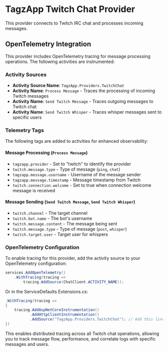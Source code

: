 # TagzApp Twitch Chat Provider

This provider connects to Twitch IRC chat and processes incoming messages.

## OpenTelemetry Integration

This provider includes OpenTelemetry tracing for message processing operations. The following activities are instrumented:

### Activity Sources

- **Activity Source Name**: `TagzApp.Providers.TwitchChat`
- **Activity Name**: `Process Message` - Traces the processing of incoming Twitch messages
- **Activity Name**: `Send Twitch Message` - Traces outgoing messages to Twitch chat
- **Activity Name**: `Send Twitch Whisper` - Traces whisper messages sent to specific users

### Telemetry Tags

The following tags are added to activities for enhanced observability:

#### Message Processing (`Process Message`)
- `tagzapp.provider` - Set to "twitch" to identify the provider
- `twitch.message.type` - Type of message (`ping`, `chat`)
- `tagzapp.message.username` - Username of the message sender
- `tagzapp.message.timestamp` - Message timestamp from Twitch
- `twitch.connection.welcome` - Set to true when connection welcome message is received

#### Message Sending (`Send Twitch Message`, `Send Twitch Whisper`)
- `twitch.channel` - The target channel
- `twitch.bot.name` - The bot's username
- `twitch.message.content` - The message being sent
- `twitch.message.type` - Type of message (`post`, `whisper`)
- `twitch.target.user` - Target user for whispers

### OpenTelemetry Configuration

To enable tracing for this provider, add the activity source to your OpenTelemetry configuration:

```csharp
services.AddOpenTelemetry()
    .WithTracing(tracing => 
        tracing.AddSource(ChatClient.ACTIVITY_NAME));
```

Or in the ServiceDefaults Extensions.cs:

```csharp
.WithTracing(tracing =>
{
    tracing.AddAspNetCoreInstrumentation()
           .AddHttpClientInstrumentation()
           .AddSource("TagzApp.Providers.TwitchChat"); // Add this line
})
```

This enables distributed tracing across all Twitch chat operations, allowing you to track message flow, performance, and correlate logs with specific messages and users.
